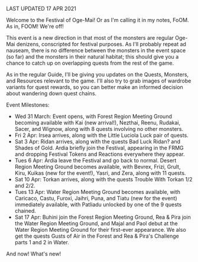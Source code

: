 LAST UPDATED 17 APR 2021

Welcome to the Festival of Oge-Mai! Or as I'm calling it in my notes, FoOM. As in, FOOM! We're off!

This event is a new direction in that most of the monsters are regular Oge-Mai denizens, conscripted for festival purposes. As I'll probably repeat ad nauseam, there is no difference between the monsters in the event space (so far) and the monsters in their natural habitat; this should give you a chance to catch up on overlapping quests from the rest of the game.

As in the regular Guide, I'll be giving you updates on the Quests, Monsters, and Resources relevant to the game. I'll also try to grab images of wardrobe variants for quest rewards, so you can better make an informed decision about wandering down quest chains.

Event Milestones:

- Wed 31 March: Event opens, with Forest Region Meeting Ground becoming available with Kai (new arrival!), Nezthai, Reenu, Rudakai, Sacer, and Wignow, along with 8 quests involving no other monsters.
- Fri 2 Apr: Irsea arrives, along with the Little Luciola Luck pair of quests.
- Sat 3 Apr: Ridan arrives, along with the quests Bad Luck Ridan? and Shades of Gold. Ardia briefly join the Festival, appearing in the FRMG and dropping Festival Tokens and Reactions everywhere they appear.
- Tues 6 Apr: Ardia leave the Festival and go back to normal. Desert Region Meeting Ground becomes available, with Bevrex, Frizi, Grult, Kiru, Kuikas (new for the event!), Yasri, and Zera, along with 11 quests.
- Sat 10 Apr: Torkan arrives, along with the quests Trouble With Torkan 1/2 and 2/2.
- Tues 13 Apr: Water Region Meeting Ground becomes available, with Caricaco, Castu, Furoxi, Jaihri, Puna, and Tiatu (new for the event) immediately available, with Patliadu unlocked by one of the 9 quests chained.
- Sat 17 Apr: Buhini join the Forest Region Meeting Ground, Rea & Pira join the Water Region Meeting Ground, and Majal and Paol debut at the Water Region Meeting Ground for their first-ever appearance. We also get the quests Gusts of Air in the Forest and Rea & Pira's Challenge parts 1 and 2 in Water.

And now! What's new!